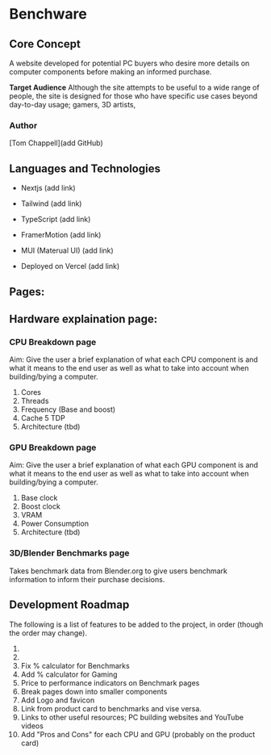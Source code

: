 # Benchware

## Core Concept
A website developed for potential PC buyers who desire more details on computer components before making an informed purchase.

**Target Audience**
Although the site attempts to be useful to a wide range of people, the site is designed for those who have specific use cases beyond day-to-day usage; gamers, 3D artists, 

### Author
[Tom Chappell](add GitHub)

## Languages and Technologies
- Nextjs (add link)
- Tailwind (add link)
- TypeScript (add link)
- FramerMotion (add link)
- MUI (Materual UI) (add link)

- Deployed on Vercel (add link)

## Pages:

## Hardware explaination page:

### CPU Breakdown page
Aim: Give the user a brief explanation of what each CPU component is and what it means to the end user as well as what to take into account when building/bying a computer.

1. Cores
2. Threads
3. Frequency (Base and boost)
4. Cache
5 TDP
6. Architecture (tbd)

### GPU Breakdown page
Aim: Give the user a brief explanation of what each GPU component is and what it means to the end user as well as what to take into account when building/bying a computer.

1. Base clock
2. Boost clock
3. VRAM
4. Power Consumption
5. Architecture (tbd)

### 3D/Blender Benchmarks page
Takes benchmark data from Blender.org to give users benchmark information to inform their purchase decisions. 


## Development Roadmap
The following is a list of features to be added to the project, in order (though the order may change).

1. 
2. 
1. Fix % calculator for Benchmarks
2. Add % calculator for Gaming
3. Price to performance indicators on Benchmark pages
4. Break pages down into smaller components
5. Add Logo and favicon
6. Link from product card to benchmarks and vise versa.
7. Links to other useful resources; PC building websites and YouTube videos
8. Add "Pros and Cons" for each CPU and GPU (probably on the product card)

